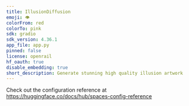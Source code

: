 ```yaml
---
title: IllusionDiffusion
emoji: 👁
colorFrom: red
colorTo: pink
sdk: gradio
sdk_version: 4.36.1
app_file: app.py
pinned: false
license: openrail
hf_oauth: true
disable_embedding: true
short_description: Generate stunning high quality illusion artwork
---
```


Check out the configuration reference at https://huggingface.co/docs/hub/spaces-config-reference